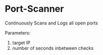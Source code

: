 # Port-Scanner
Continuously Scans and Logs all open ports

Parameters:
1. target IP
2. number of seconds inbetween checks
